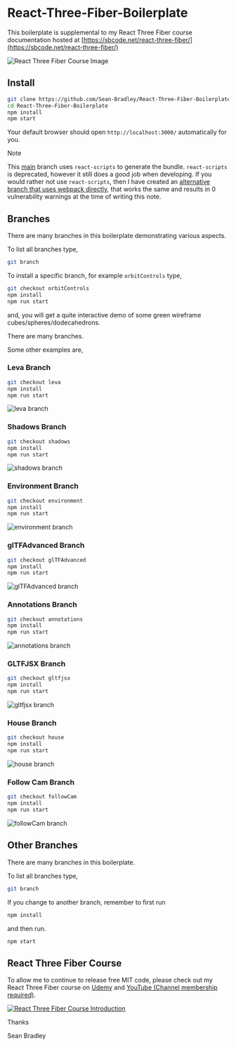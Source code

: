 # React-Three-Fiber-Boilerplate

This boilerplate is supplemental to my React Three Fiber course documentation hosted at [https://sbcode.net/react-three-fiber/](https://sbcode.net/react-three-fiber/)

![React Three Fiber Course Image](./docs/react-three-fiber-course-image-small.jpg)

## Install

```bash
git clone https://github.com/Sean-Bradley/React-Three-Fiber-Boilerplate.git
cd React-Three-Fiber-Boilerplate
npm install
npm start
```

Your default browser should open `http://localhost:3000/` automatically for you.

> [!NOTE]  
> This [main](https://github.com/Sean-Bradley/React-Three-Fiber-Boilerplate/tree/main) branch uses `react-scripts` to generate the bundle. `react-scripts` is deprecated, however it still does a good job when developing. If you would rather not use `react-scripts`, then I have created an [alternative branch that uses webpack directly](https://github.com/Sean-Bradley/React-Three-Fiber-Boilerplate/tree/webpack), that works the same and results in 0 vulnerability warnings at the time of writing this note.

## Branches

There are many branches in this boilerplate demonstrating various aspects.

To list all branches type,

```bash
git branch
```

To install a specific branch, for example `orbitControls` type,

```bash
git checkout orbitControls
npm install
npm run start
```

and, you will get a quite interactive demo of some green wireframe cubes/spheres/dodecahedrons.

There are many branches.

Some other examples are,

### Leva Branch

```bash
git checkout leva
npm install
npm run start
```

![leva branch](./docs/leva.jpg)

### Shadows Branch

```bash
git checkout shadows
npm install
npm run start
```

![shadows branch](./docs/shadows.jpg)

### Environment Branch

```bash
git checkout environment
npm install
npm run start
```

![environment branch](./docs/environment.jpg)

### glTFAdvanced Branch

```bash
git checkout glTFAdvanced
npm install
npm run start
```

![glTFAdvanced branch](./docs/glTFAdvanced.jpg)

### Annotations Branch

```bash
git checkout annotations
npm install
npm run start
```

![annotations branch](./docs/annotations.jpg)

### GLTFJSX Branch

```bash
git checkout gltfjsx
npm install
npm run start
```

![gltfjsx branch](./docs/gltfjsx.jpg)

### House Branch

```bash
git checkout house
npm install
npm run start
```

![house branch](./docs/house.jpg)

### Follow Cam Branch

```bash
git checkout followCam
npm install
npm run start
```

![followCam branch](./docs/followCam.jpg)

## Other Branches

There are many branches in this boilerplate.

To list all branches type,

```bash
git branch
```

If you change to another branch, remember to first run

```bash
npm install
```

and then run.

```bash
npm start
```

## React Three Fiber Course

To allow me to continue to release free MIT code, please check out my React Three Fiber course on [Udemy](https://www.udemy.com/course/react-three-fiber/?referralCode=338F7F03D9775AD115A7) and [YouTube (Channel membership required)](https://www.youtube.com/playlist?list=PLKWUX7aMnlEK9DrrY1yXdiUBro1CryZaX).

[![React Three Fiber Course Introduction](./docs/react-three-fiber-course-image.jpg)](https://youtu.be/p_8rW0c4ASk)

Thanks

Sean Bradley
